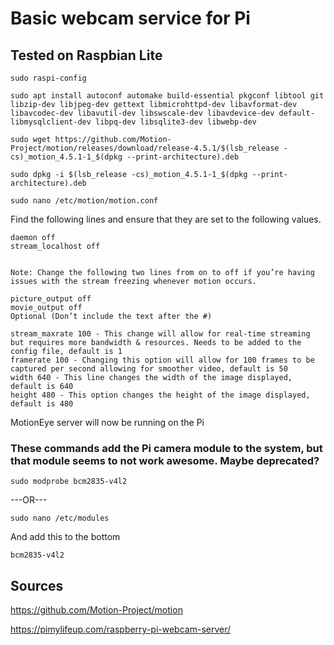 # Basic webcam service for Pi

## Tested on Raspbian Lite


```
sudo raspi-config
```
```
sudo apt install autoconf automake build-essential pkgconf libtool git libzip-dev libjpeg-dev gettext libmicrohttpd-dev libavformat-dev libavcodec-dev libavutil-dev libswscale-dev libavdevice-dev default-libmysqlclient-dev libpq-dev libsqlite3-dev libwebp-dev
```
```
sudo wget https://github.com/Motion-Project/motion/releases/download/release-4.5.1/$(lsb_release -cs)_motion_4.5.1-1_$(dpkg --print-architecture).deb
```
```
sudo dpkg -i $(lsb_release -cs)_motion_4.5.1-1_$(dpkg --print-architecture).deb
```
```
sudo nano /etc/motion/motion.conf
```

Find the following lines and ensure that they are set to the following values.

```
daemon off
stream_localhost off


Note: Change the following two lines from on to off if you’re having issues with the stream freezing whenever motion occurs.

picture_output off
movie_output off
Optional (Don’t include the text after the #)

stream_maxrate 100 - This change will allow for real-time streaming but requires more bandwidth & resources. Needs to be added to the config file, default is 1
framerate 100 - Changing this option will allow for 100 frames to be captured per second allowing for smoother video, default is 50
width 640 - This line changes the width of the image displayed, default is 640
height 480 - This option changes the height of the image displayed, default is 480
```

MotionEye server will now be running on the Pi

### These commands add the Pi camera module to the system, but that module seems to not work awesome. Maybe deprecated?

```
sudo modprobe bcm2835-v4l2
```
---OR---
```
sudo nano /etc/modules
```

And add this to the bottom
```
bcm2835-v4l2
```


## Sources

https://github.com/Motion-Project/motion

https://pimylifeup.com/raspberry-pi-webcam-server/

